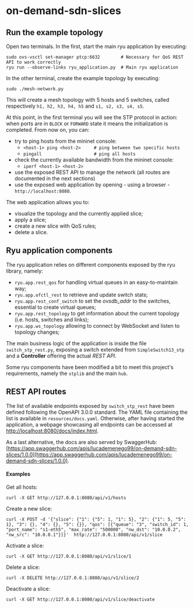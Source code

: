 # on-demand-sdn-slices

## Run the example topology
Open two terminals. In the first, start the main ryu application by executing:
```
sudo ovs-vsctl set-manager ptcp:6632        # Necessary for QoS REST API to work correctly
ryu run --observe-links ryu_application.py  # Main ryu application
```

In the other terminal, create the example topology by executing:
```
sudo ./mesh-network.py
```

This will create a mesh topology with 5 hosts and 5 switches, called respectively `h1, h2, h3, h4, h5` and `s1, s2, s3, s4, s5`.

At this point, in the first terminal you will see the STP protocol in action: when ports are in `BLOCK` or `FORWARD` state it means the initialization is completed.
From now on, you can:
- try to ping hosts from the mininet console:
  - `<host-1> ping <host-2>     # ping between two specific hosts`
  - `pingall                    # ping all hosts`
- check the currently available bandwidth from the mininet console:
  - `iperf <host-1> <host-2>`
- use the exposed REST API to manage the network (all routes are documented in the next sections)
- use the exposed web application by opening - using a browser - `http://localhost:8080`.

The web application allows you to:
- visualize the topology and the currently applied slice;
- apply a slice;
- create a new slice with QoS rules;
- delete a slice.


## Ryu application components

The ryu application relies on different components exposed by the ryu library, namely:
- `ryu.app.rest_qos` for handling virtual queues in an easy-to-maintain way;
- `ryu.app.ofctl_rest` to retrieve and update switch stats;
- `ryu.app.rest_conf_switch` to set the *ovsdb_addr* to the switches, essential to create virtual queues;
- `ryu.app.rest_topology` to get information about the current topology (i.e. hosts, switches and links);
- `ryu.app.ws_topology` allowing to connect by WebSocket and listen to topology changes;

The main business logic of the application is inside the file `switch_stp_rest.py`, exposing a switch extended from `SimpleSwitch13_stp` and a **Controller** offering the actual *REST API*.

Some ryu components have been modified a bit to meet this project's requirements, namely the `stplib` and the main `hub`.

## REST API routes
The list of available endpoints exposed by `switch_stp_rest` have been defined following the OpenAPI 3.0.0 standard. The YAML file containing the list is available in `resources/docs.yaml`. Otherwise, after having started the application, a webpage showcasing all endpoints can be accessed at [http://localhost:8080/docs/index.html](http://localhost:8080/docs/index.html).

As a last alternative, the docs are also served by SwaggerHub: [https://app.swaggerhub.com/apis/lucademenego99/on-demand-sdn-slices/1.0.0](https://app.swaggerhub.com/apis/lucademenego99/on-demand-sdn-slices/1.0.0).

#### Examples
Get all hosts:
```
curl -X GET http://127.0.0.1:8080/api/v1/hosts
```

Create a new slice:
```
curl -X POST -d '{"slice": {"1": {"5": 1, "1": 5}, "2": {"1": 5, "5": 1}, "3": {}, "4": {}, "5": {}}, "qos": [{"queue": "3", "switch_id": 1, "port_name": "s1-eth5", "max_rate": "500000", "nw_dst": "10.0.0.2", "nw_src": "10.0.0.1"}]}'  http://127.0.0.1:8080/api/v1/slice
```

Activate a slice:
```
curl -X GET http://127.0.0.1:8080/api/v1/slice/1
```

Delete a slice:
```
curl -X DELETE http://127.0.0.1:8080/api/v1/slice/2
```

Deactivate a slice:
```
curl -X GET http://127.0.0.1:8080/api/v1/slice/deactivate
```

